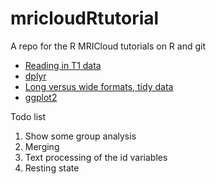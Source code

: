 # mricloudRtutorial
A repo for the R MRICloud tutorials on R and git

- [Reading in T1 data](https://bcaffo.github.io/MRIcloudTutorial/readingInData/readingInMRIcloudData.html#1)
- [dplyr](https://bcaffo.github.io/MRIcloudTutorial//dplyr/dplyr.html)
- [Long versus wide formats, tidy data](https://bcaffo.github.com/MRIcloudTutorial/longVwide/longVwide.html)
- [ggplot2](https://bcaffo.github.com/MRIcloudTutorial/ggplot/ggplot.html)

Todo list

1. Show some group analysis 
2. Merging
3. Text processing of the id variables
4. Resting state

